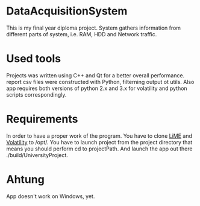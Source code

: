 # DataAcquisitionSystem

This is my final year diploma project. System gathers information from different parts of system, i.e. RAM, HDD and Network traffic.

# Used tools
Projects was written using C++ and Qt for a better overall performance. report csv files were constructed with Python, filterning output ot utils. Also app requires both versions of python 2.x and 3.x for volatility and python scripts correspondingly.

# Requirements
In order to have a proper work of the program. You have to clone [LiME](https://github.com/504ensicsLabs/LiME) and [Volatility](https://github.com/volatilityfoundation/volatility) to /opt/. You have to launch project from the project directory that means you should perform cd to projectPath. And launch the app out there ./build/UniversityProject.

# Ahtung
App doesn't work on Windows, yet.
